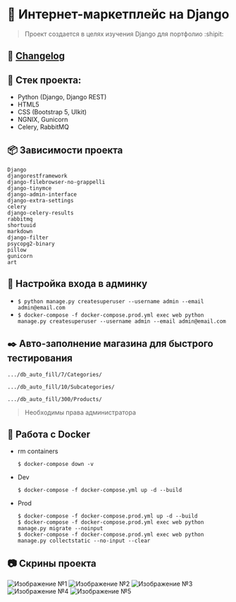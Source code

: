 # :poop: Интернет-маркетплейс на Django
> Проект создается в целях изучения Django для портфолио :shipit:

## :memo: [Changelog](https://github.com/Re-Gelu/Sample_shop/blob/master/changelog.txt)

## :triangular_ruler: Стек проекта: 
- Python (Django, Django REST)
- HTML5
- CSS (Bootstrap 5, UIkit)
- NGNIX, Gunicorn
- Celery, RabbitMQ

## :package: Зависимости проекта
```
Django
djangorestframework
django-filebrowser-no-grappelli
django-tinymce
django-admin-interface
django-extra-settings
celery
django-celery-results
rabbitmq
shortuuid
markdown
django-filter
psycopg2-binary
pillow
gunicorn
art
```

## :closed_lock_with_key: Настройка входа в админку

- `$ python manage.py createsuperuser --username admin --email admin@email.com`
- `$ docker-compose -f docker-compose.prod.yml exec web python manage.py createsuperuser --username admin --email admin@email.com`

## :black_nib: Авто-заполнение магазина для быстрого тестирования

```
.../db_auto_fill/7/Categories/
```
```
.../db_auto_fill/10/Subcategories/
```
```
.../db_auto_fill/300/Products/
```

> Необходимы права администратора

## :whale: Работа с Docker

- rm containers

  ```
  $ docker-compose down -v
  ```

- Dev
  ```
  $ docker-compose -f docker-compose.yml up -d --build
  ```

- Prod
  ```
  $ docker-compose -f docker-compose.prod.yml up -d --build
  $ docker-compose -f docker-compose.prod.yml exec web python manage.py migrate --noinput
  $ docker-compose -f docker-compose.prod.yml exec web python manage.py collectstatic --no-input --clear
  ```
  
## :camera: Скрины проекта

![Изображение №1](https://user-images.githubusercontent.com/75813517/188868325-ccd04c10-ce03-4f4e-953d-585486d8c895.png)
![Изображение №2](https://user-images.githubusercontent.com/75813517/188868290-8b498777-60ec-4122-b541-f212753966cc.png)
![Изображение №3](https://user-images.githubusercontent.com/75813517/188868272-d8536fb7-d3bc-4877-baf1-665ba7183fcd.png)
![Изображение №4](https://user-images.githubusercontent.com/75813517/188868235-59a80095-d2be-474e-849c-b36b1562ce31.png)
![Изображение №5](https://user-images.githubusercontent.com/75813517/188868163-d8e8793e-85f7-467a-9378-000430b886c1.png)
